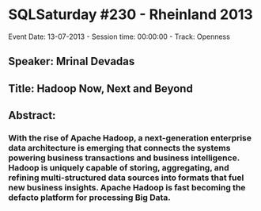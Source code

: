 # SQLSaturday #230 - Rheinland 2013
Event Date: 13-07-2013 - Session time: 00:00:00 - Track: Openness
## Speaker: Mrinal Devadas
## Title: Hadoop Now, Next and Beyond
## Abstract:
### With the rise of Apache Hadoop, a next-generation enterprise data architecture is emerging that connects the systems powering business transactions and business intelligence. Hadoop is uniquely capable of storing, aggregating, and refining multi-structured data sources into formats that fuel new business insights. Apache Hadoop is fast becoming the defacto platform for processing Big Data.
